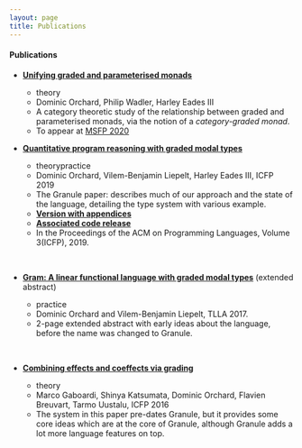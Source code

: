 ```yaml
---
layout: page
title: Publications
---
```


#### Publications

* [__Unifying graded and parameterised monads__](https://arxiv.org/abs/2001.10274)

   - <span class="theory">theory</span>
   - Dominic Orchard, Philip Wadler, Harley Eades III
   - A category theoretic study of the relationship between graded and
   parameterised monads, via the notion of a _category-graded monad_.
   - To appear at [MSFP 2020](https://msfp-workshop.github.io/msfp2020/)


* [__Quantitative program reasoning with graded modal types__](https://www.cs.kent.ac.uk/people/staff/dao7/publ/granule-icfp19.pdf)

  - <span class="theory">theory</span><span class="practice">practice</span>
  - Dominic Orchard, Vilem-Benjamin Liepelt, Harley Eades III, ICFP 2019
  - The Granule paper: describes much of our approach and the state
    of the language, detailing the type system with various example.
  - [__Version with appendices__](https://kar.kent.ac.uk/74450/1/paper.pdf)
  - [__Associated code release__](https://github.com/granule-project/granule/releases/tag/icfp19)
  - In the Proceedings of the ACM on Programming Languages, Volume 3(ICFP), 2019.

<br />

* [__Gram: A linear functional language with graded modal types__](http://www.cs.ox.ac.uk/conferences/fscd2017/preproceedings_unprotected/TLLA_Orchard.pdf) (extended
  abstract)

  - <span class="practice">practice</span>
  - Dominic Orchard and Vilem-Benjamin Liepelt, TLLA 2017.
  - 2-page extended abstract with early ideas about the language, before the name was changed to Granule.

<br />

* [__Combining effects and coeffects via grading__](https://kar.kent.ac.uk/57480/1/bieffects.pdf)

    - <span class="theory">theory</span>
    - Marco Gaboardi, Shinya Katsumata, Dominic Orchard, Flavien Breuvart, Tarmo Uustalu, ICFP 2016
    - The system in this paper pre-dates Granule, but it provides some
      core ideas which are at the core of
      Granule, although Granule adds a lot more language features on top.
